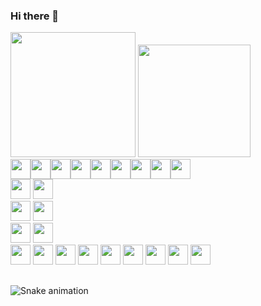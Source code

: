 ### Hi there 👋

<!--
**CarllosDc13/CarllosDc13** is a ✨ _special_ ✨ repository because its `README.md` (this file) appears on your GitHub profile.

Here are some ideas to get you started:

- 🔭 I’m currently working on ...
- 🌱 I’m currently learning ...
- 👯 I’m looking to collaborate on ...
- 🤔 I’m looking for help with ...
- 💬 Ask me about ...
- 📫 How to reach me: ...
- 😄 Pronouns: ...
- ⚡ Fun fact: ...
-->
  <div>
  <div>
    <img height="200em" src="https://github-readme-stats.vercel.app/api?username=CarllosDc13&locale=pt-BR&show_icons=true&theme=dark&include_all_commits=true&count_private=true&ring_color=79fe96"/>
    <img height="180em" src="https://github-readme-stats.vercel.app/api/top-langs/?username=CarllosDc13&locale=pt-BR&layout=compact&langs_count=16&theme=dark"/>
  </div>
  <div style="display: flex">
    <img style="height: 2rem" src="https://cdn.jsdelivr.net/gh/devicons/devicon/icons/html5/html5-original-wordmark.svg" />
    <img style="height: 2rem" src="https://cdn.jsdelivr.net/gh/devicons/devicon/icons/javascript/javascript-plain.svg" />
    <img style="height: 2rem" src="https://cdn.jsdelivr.net/gh/devicons/devicon/icons/css3/css3-original-wordmark.svg" />
    <img style="height: 2rem" src="https://cdn.jsdelivr.net/gh/devicons/devicon/icons/react/react-original-wordmark.svg" />
    <img style="height: 2rem" src="https://cdn.jsdelivr.net/gh/devicons/devicon/icons/angularjs/angularjs-original.svg" />
    <img style="height: 2rem" src="https://cdn.jsdelivr.net/gh/devicons/devicon/icons/typescript/typescript-original.svg" />
    <img style="height: 2rem" src="https://cdn.jsdelivr.net/gh/devicons/devicon/icons/redux/redux-original.svg" />
    <img style="height: 2rem" src="https://cdn.jsdelivr.net/gh/devicons/devicon/icons/tailwindcss/tailwindcss-original-wordmark.svg" />
    <img style="height: 2rem" src="https://cdn.jsdelivr.net/gh/devicons/devicon/icons/bootstrap/bootstrap-original-wordmark.svg" />
  </div>
  <div>
    <img style="height: 2rem" src="https://cdn.jsdelivr.net/gh/devicons/devicon/icons/csharp/csharp-original.svg" />
    <img style="height: 2rem" src="https://cdn.jsdelivr.net/gh/devicons/devicon/icons/nodejs/nodejs-original.svg" />
  </div>
  <div>
    <img style="height: 2rem" src="https://cdn.jsdelivr.net/gh/devicons/devicon/icons/flutter/flutter-original.svg" />
    <img style="height: 2rem" src="https://cdn.jsdelivr.net/gh/devicons/devicon/icons/dart/dart-original.svg" />
  </div>
  <div>
    <img style="height: 2rem" src="https://cdn.jsdelivr.net/gh/devicons/devicon/icons/visualstudio/visualstudio-plain.svg" />
    <img style="height: 2rem" src="https://cdn.jsdelivr.net/gh/devicons/devicon/icons/vscode/vscode-original-wordmark.svg" />
  </div>
  <div>    
    <img style="height: 2rem" src="https://cdn.jsdelivr.net/gh/devicons/devicon/icons/dotnetcore/dotnetcore-original.svg" /> 
    <img style="height: 2rem" src="https://cdn.jsdelivr.net/gh/devicons/devicon/icons/figma/figma-original.svg" />
    <img style="height: 2rem" src="https://cdn.jsdelivr.net/gh/devicons/devicon/icons/git/git-original.svg" />
    <img style="height: 2rem" src="https://cdn.jsdelivr.net/gh/devicons/devicon/icons/github/github-original.svg" />
    <img style="height: 2rem" src="https://cdn.jsdelivr.net/gh/devicons/devicon/icons/mysql/mysql-original.svg" />
    <img style="height: 2rem" src="https://cdn.jsdelivr.net/gh/devicons/devicon/icons/npm/npm-original-wordmark.svg" />
    <img style="height: 2rem" src="https://cdn.jsdelivr.net/gh/devicons/devicon/icons/python/python-original.svg" />
    <img style="height: 2rem" src="https://cdn.jsdelivr.net/gh/devicons/devicon/icons/trello/trello-plain.svg" />
    <img style="height: 2rem" src="https://cdn.jsdelivr.net/gh/devicons/devicon/icons/yarn/yarn-original.svg" />            
  </div>
</div>

##

![Snake animation](https://github.com/CarllosDc13/CarllosDc13/blob/output/github-contribution-grid-snake.svg)
